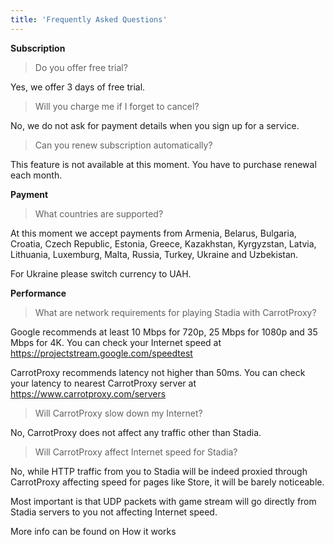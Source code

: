 ```yaml
---
title: 'Frequently Asked Questions'
---
```


**Subscription**

> Do you offer free trial?

Yes, we offer 3 days of free trial.

>Will you charge me if I forget to cancel?

No, we do not ask for payment details when you sign up for a service.

>Can you renew subscription automatically?

This feature is not available at this moment. You have to purchase renewal each month.

**Payment**

>What countries are supported?

At this moment we accept payments from Armenia, Belarus, Bulgaria, Croatia, Czech Republic, Estonia, Greece, Kazakhstan, Kyrgyzstan, Latvia, Lithuania, Luxemburg, Malta, Russia, Turkey, Ukraine and Uzbekistan.

For Ukraine please switch currency to UAH.

**Performance**

>What are network requirements for playing Stadia with CarrotProxy?

Google recommends at least 10 Mbps for 720p, 25 Mbps for 1080p and 35 Mbps for 4K. You can check your Internet speed at https://projectstream.google.com/speedtest

CarrotProxy recommends latency not higher than 50ms. You can check your latency to nearest CarrotProxy server at https://www.carrotproxy.com/servers


>Will CarrotProxy slow down my Internet?

No, CarrotProxy does not affect any traffic other than Stadia.

> Will CarrotProxy affect Internet speed for Stadia? 

No, while HTTP traffic from you to Stadia will be indeed proxied through CarrotProxy affecting speed for pages like Store, it will be barely noticeable.

Most important is that UDP packets with game stream will go directly from Stadia servers to you not affecting Internet speed.
 
More info can be found on How it works

